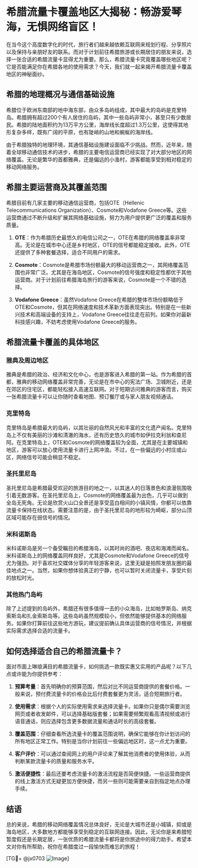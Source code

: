 # 希腊流量卡覆盖地区大揭秘：畅游爱琴海，无惧网络盲区！

在当今这个高度数字化的时代，旅行者们越来越依赖互联网来规划行程、分享照片以及保持与亲朋好友的联系。而对于计划前往希腊旅游或长期居住的朋友来说，选择一张合适的希腊流量卡显得尤为重要。那么，希腊流量卡究竟覆盖哪些地区呢？它是否能满足你在希腊各地的使用需求？今天，我们就一起来揭开希腊流量卡覆盖地区的神秘面纱。

## 希腊的地理概况与通信基础设施

希腊位于欧洲东南部的地中海东部，由众多岛屿组成，其中最大的岛屿是克里特岛。希腊拥有超过200个有人居住的岛屿，其中一些岛屿非常小，甚至只有少数居民。希腊的陆地面积约为13万平方公里，海岸线长度超过1.3万公里，这使得其地形复杂多样，既有广阔的平原，也有陡峭的山地和蜿蜒的海岸线。

由于希腊独特的地理环境，其通信基础设施建设面临不少挑战。然而，近年来，随着全球移动通信技术的进步，希腊的主要电信运营商已经实现了对大部分地区的网络覆盖。无论是繁华的首都雅典，还是偏远的小渔村，游客都能享受到相对稳定的移动网络服务。

## 希腊主要运营商及其覆盖范围

希腊目前有几家主要的移动通信运营商，包括OTE（Hellenic Telecommunications Organization）、Cosmote和Vodafone Greece等。这些运营商通过不断升级和扩展其网络基础设施，努力为用户提供更广泛的覆盖和服务质量。

1. **OTE**：作为希腊历史最悠久的电信公司之一，OTE在希腊的网络覆盖率非常高。无论是在城市中心还是乡村地区，OTE的信号都能稳定接收。此外，OTE还提供了多种套餐选择，适合不同用户的需求。

2. **Cosmote**：Cosmote是希腊市场份额最大的移动运营商之一，其网络覆盖范围也非常广泛。尤其是在海岛地区，Cosmote的信号强度和稳定性都优于其他运营商。对于计划前往希腊海岛旅行的游客来说，Cosmote是一个不错的选择。

3. **Vodafone Greece**：虽然Vodafone Greece在希腊的整体市场份额略低于OTE和Cosmote，但其在网络速度和技术革新方面表现突出。特别是在一些新兴技术和高端设备的支持上，Vodafone Greece往往走在前列。如果你对最新科技感兴趣，不妨考虑使用Vodafone Greece的服务。

## 希腊流量卡覆盖的具体地区

### 雅典及周边地区

雅典是希腊的政治、经济和文化中心，也是游客进入希腊的第一站。作为希腊的首都，雅典的移动网络覆盖非常完善，无论是在市中心的宪法广场、卫城附近，还是在郊区的住宅区，都能轻松接入高速互联网。对于短期访问雅典的游客而言，购买一张希腊流量卡可以让你随时查看地图、预订餐厅或与家人朋友视频通话。

### 克里特岛

克里特岛是希腊最大的岛屿，以其壮丽的自然风光和丰富的文化遗产闻名。克里特岛上不仅有美丽的沙滩和清澈的海水，还有历史悠久的城市如伊拉克利翁和查尼阿。在克里特岛上，OTE和Cosmote的网络覆盖较为全面，尤其是在主要城镇和地区，游客可以放心使用流量卡进行上网冲浪。不过，在一些偏远的小村庄或山区，网络信号可能会稍显不稳定。

### 圣托里尼岛

圣托里尼岛是希腊最受欢迎的旅游目的地之一，以其迷人的日落景色和浪漫氛围吸引着无数游客。在圣托里尼岛上，Cosmote的网络覆盖最为出色，几乎可以做到全岛无死角。无论是欣赏火山口全景还是享受蓝白相间的小镇风情，你都可以依靠流量卡保持在线状态。需要注意的是，由于圣托里尼岛的地形较为崎岖，部分山顶区域可能存在弱信号的情况。

### 米科诺斯岛

米科诺斯岛是另一个备受瞩目的希腊海岛，以其时尚的酒吧、夜店和海滩而闻名。米科诺斯岛上的网络覆盖同样良好，尤其是Cosmote和Vodafone Greece的信号尤为强劲。对于喜欢社交媒体分享的年轻游客来说，这里无疑是拍照发朋友圈的最佳地点之一。当然，如果你想体验真正的宁静，也可以暂时关闭流量卡，享受片刻的放松时光。

### 其他热门岛屿

除了上述提到的岛屿外，希腊还有很多值得一去的小众海岛，比如帕罗斯岛、纳克索斯岛和扎金索斯岛等。这些岛屿虽然规模较小，但依然能够提供基本的网络服务。如果你打算前往这些地方游玩，建议提前确认具体运营商的信号情况，并根据实际需求选择合适的流量卡。

## 如何选择适合自己的希腊流量卡？

面对市面上琳琅满目的希腊流量卡，如何挑选一款既实惠又实用的产品呢？以下几点或许能为你提供参考：

1. **预算考量**：首先明确你的预算范围，然后对比不同运营商提供的套餐价格。一般来说，预付费流量卡的价格会比后付费套餐更为灵活，适合短期旅行者。

2. **使用需求**：根据个人的实际使用需求来选择流量卡。如果你只是偶尔需要浏览网页或者收发邮件，可以选择基础版套餐；如果需要频繁观看高清视频或进行语音通话，则应选择包含更多数据流量和通话时长的高级套餐。

3. **覆盖范围**：仔细查看所选流量卡的覆盖范围说明，确保它能够在你计划访问的所有地区正常工作。特别是当你计划前往一些偏远地区时，这一点尤为重要。

4. **客户评价**：可以通过查阅网上的用户评论来了解其他消费者的使用体验，从而判断某款流量卡的质量和服务水平。

5. **激活便捷性**：最后还要考虑流量卡的激活流程是否简便快捷。一些运营商提供的线上激活方式无疑更加方便快捷，而另一些则可能需要亲自到指定地点办理手续。

## 结语

总的来说，希腊的移动网络覆盖情况总体良好，无论是大城市还是小城镇，抑或是海岛地区，大多数地方都能够享受到稳定的互联网连接。因此，无论你是来希腊短暂度假还是长期定居，一张优质的希腊流量卡都将是你旅途中的得力助手。希望本文对你有所帮助，祝你在希腊度过一段愉快而难忘的旅程！

[TG💪+ @jx0703 ![Image](https://github.com/user-attachments/assets/dbca1d08-cadb-493c-b0ec-ad6f7a83f270)]